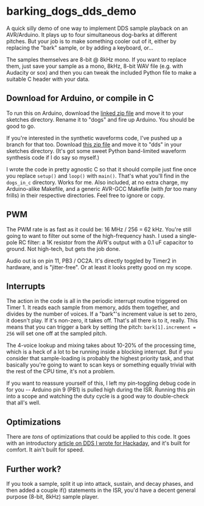 # barking_dogs_dds_demo

A quick silly demo of one way to implement DDS sample playback on an AVR/Arduino.  It plays up to four simultaneous dog-barks at different pitches. But your job is to make something cooler out of it, either by replacing the "bark" sample, or by adding a keyboard, or...

The samples themselves are 8-bit @ 8kHz mono.  If you want to replace them, just save your sample as a mono, 8kHz, 8-bit WAV file (e.g. with Audacity or sox) and then you can tweak the included Python file to make a suitable C header with your data.

## Download for Arduino, or compile in C

To run this on Arduino, download the [linked zip file](https://github.com/hexagon5un/barking_dogs_dds_demo/archive/master.zip) and move it to your sketches directory.  Rename it to "dogs" and fire up Arduino.  You should be good to go.

If you're interested in the synthetic waveforms code, I've pushed up a branch for that too.  Download [this zip file](https://github.com/hexagon5un/barking_dogs_dds_demo/archive/all_waveforms_demo.zip) and move it to "dds" in your sketches directory.  (It's got some sweet Python band-limited waveform synthesis code if I do say so myself.)

I wrote the code in pretty agnostic C so that it should compile just fine once you replace `setup()` and `loop()` with `main()`.  That's what you'll find in the `dogs_in_c` directory.  Works for me.  Also included, at no extra charge, my Arduino-alike Makefile, and a generic AVR-GCC Makefile (with _far_ too many frills) in their respective directories.  Feel free to ignore or copy.

## PWM

The PWM rate is as fast as it could be: 16 MHz / 256 = 62 kHz.  You're still going to want to filter out some of the high-frequency hash.  I used a single-pole RC filter: a 1K resistor from the AVR's output with a 0.1 uF capacitor to ground.  Not high-tech, but gets the job done.

Audio out is on pin 11, PB3 / OC2A.  It's directly toggled by Timer2 in hardware, and is "jitter-free".  Or at least it looks pretty good on my scope. 

## Interrupts

The action in the code is all in the periodic interrupt routine triggered on Timer 1.  It reads each sample from memory, adds them together, and divides by the number of voices.  If a "bark"'s increment value is set to zero, it doesn't play.  If it's non-zero, it takes off.  That's all there is to it, really.  This means that you can trigger a bark by setting the pitch: `bark[1].increment = 256` will set one off at the sampled pitch.

The 4-voice lookup and mixing takes about 10-20% of the processing time, which is a heck of a lot to be running inside a blocking interrupt.  But if you consider that sample-loading is probably the highest priority task, and that basically you're going to want to scan keys or something equally trivial with the rest of the CPU time, it's not a problem.  

If you want to reassure yourself of this, I left my pin-toggling debug code in for you -- Arduino pin 9 (PB1) is pulled high during the ISR.  Running this pin into a scope and watching the duty cycle is a good way to double-check that all's well.

## Optimizations

There are _tons_ of optimizations that could be applied to this code.  It goes with an introductory [article on DDS I wrote for Hackaday](http://hackaday.com/2016/02/12/embed-with-elliot-audio-playback-with-direct-digital-synthesis/), and it's built for comfort.  It ain't built for speed. 


## Further work?

If you took a sample, split it up into attack, sustain, and decay phases, and then added a couple if() statements in the ISR, you'd have a decent general purpose (8-bit, 8kHz) sample player. 


